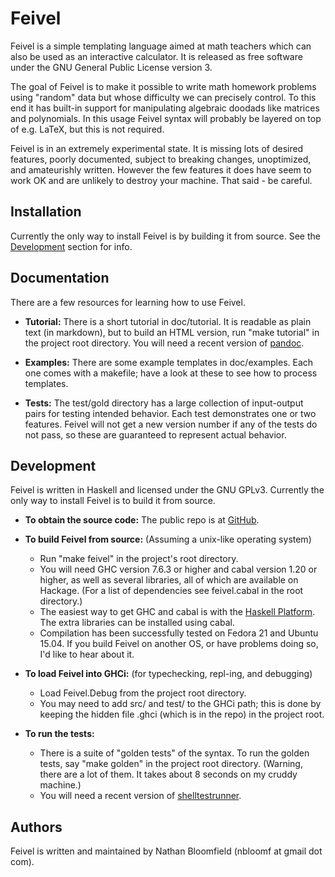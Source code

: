 # Feivel

Feivel is a simple templating language aimed at math teachers which can also be used as an interactive calculator. It is released as free software under the GNU General Public License version 3.

The goal of Feivel is to make it possible to write math homework problems using "random" data but whose difficulty we can precisely control. To this end it has built-in support for manipulating algebraic doodads like matrices and polynomials. In this usage Feivel syntax will probably be layered on top of e.g. LaTeX, but this is not required.

Feivel is in an extremely experimental state. It is missing lots of desired features, poorly documented, subject to breaking changes, unoptimized, and amateurishly written. However the few features it does have seem to work OK and are unlikely to destroy your machine. That said - be careful.



## Installation

Currently the only way to install Feivel is by building it from source. See the [Development](#development) section for info.



## Documentation

There are a few resources for learning how to use Feivel.

- **Tutorial:** There is a short tutorial in doc/tutorial. It is readable as plain text (in markdown), but to build an HTML version, run "make tutorial" in the project root directory. You will need a recent version of [pandoc](pandoc.org).

- **Examples:** There are some example templates in doc/examples. Each one comes with a makefile; have a look at these to see how to process templates.

- **Tests:** The test/gold directory has a large collection of input-output pairs for testing intended behavior. Each test demonstrates one or two features. Feivel will not get a new version number if any of the tests do not pass, so these are guaranteed to represent actual behavior.



## Development

Feivel is written in Haskell and licensed under the GNU GPLv3. Currently the only way to install Feivel is to build it from source.

- **To obtain the source code:** The public repo is at [GitHub](https://github.com/nbloomf/feivel).

- **To build Feivel from source:** (Assuming a unix-like operating system)
  - Run "make feivel" in the project's root directory.
  - You will need GHC version 7.6.3 or higher and cabal version 1.20 or higher, as well as several libraries, all of which are available on Hackage. (For a list of dependencies see feivel.cabal in the root directory.)
  - The easiest way to get GHC and cabal is with the [Haskell Platform](https://www.haskell.org/platform/). The extra libraries can be installed using cabal.
  - Compilation has been successfully tested on Fedora 21 and Ubuntu 15.04. If you build Feivel on another OS, or have problems doing so, I'd like to hear about it.

- **To load Feivel into GHCi:** (for typechecking, repl-ing, and debugging)
  - Load Feivel.Debug from the project root directory.
  - You may need to add src/ and test/ to the GHCi path; this is done by keeping the hidden file .ghci (which is in the repo) in the project root.

- **To run the tests:**
  - There is a suite of "golden tests" of the syntax. To run the golden tests, say "make golden" in the project root directory. (Warning, there are a lot of them. It takes about 8 seconds on my cruddy machine.)
  - You will need a recent version of [shelltestrunner](joyful.org/shelltestrunner/).



## Authors

Feivel is written and maintained by Nathan Bloomfield (nbloomf at gmail dot com).
